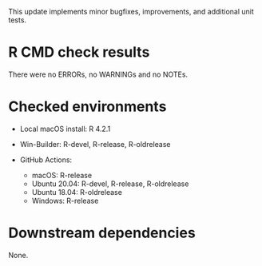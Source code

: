 This update implements minor bugfixes, improvements, and additional unit tests.

# R CMD check results

There were no ERRORs, no WARNINGs and no NOTEs.

# Checked environments

* Local macOS install: R 4.2.1

* Win-Builder: R-devel, R-release, R-oldrelease

* GitHub Actions:
  * macOS: R-release
  * Ubuntu 20.04: R-devel, R-release, R-oldrelease
  * Ubuntu 18.04: R-oldrelease
  * Windows: R-release

# Downstream dependencies

None.
